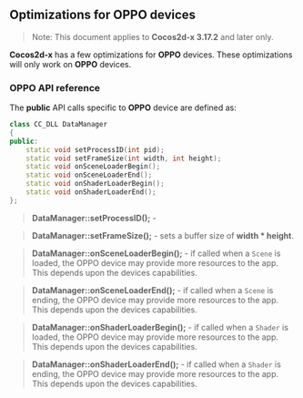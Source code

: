 ## Optimizations for OPPO devices

> Note: This document applies to __Cocos2d-x 3.17.2__ and later only.

__Cocos2d-x__ has a few optimizations for __OPPO__ devices. These optimizations will only work on __OPPO__ devices. 

### OPPO API reference
The __public__ API calls specific to __OPPO__ device are defined as:

```cpp
class CC_DLL DataManager
{
public:
    static void setProcessID(int pid);
    static void setFrameSize(int width, int height);
    static void onSceneLoaderBegin();
    static void onSceneLoaderEnd();
    static void onShaderLoaderBegin();
    static void onShaderLoaderEnd();
};
```
>  __DataManager::setProcessID();__ - 

>  __DataManager::setFrameSize();__ - sets a buffer size of __width * height__.

>  __DataManager::onSceneLoaderBegin();__ - if called when a `Scene` is loaded, the OPPO device may provide more resources to the app. This depends upon the devices capabilities.

>  __DataManager::onSceneLoaderEnd();__ - if called when a `Scene` is ending, the OPPO device may provide more resources to the app. This depends upon the devices capabilities.

>  __DataManager::onShaderLoaderBegin();__ - if called when a `Shader` is loaded, the OPPO device may provide more resources to the app. This depends upon the devices capabilities.

>  __DataManager::onShaderLoaderEnd();__ - if called when a `Shader` is ending, the OPPO device may provide more resources to the app. This depends upon the devices capabilities.

